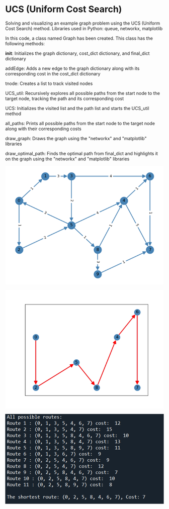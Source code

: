 # UCS (Uniform Cost Search)
 Solving and visualizing an example graph problem using the UCS (Uniform Cost Search) method. Libraries used in Python: queue, networkx, matplotlib

 In this code, a class named Graph has been created. This class has the following methods:

__init__: Initializes the graph dictionary, cost_dict dictionary, and final_dict dictionary

addEdge: Adds a new edge to the graph dictionary along with its corresponding cost in the cost_dict dictionary

tnode: Creates a list to track visited nodes

UCS_util: Recursively explores all possible paths from the start node to the target node, tracking the path and its corresponding cost

UCS: Initializes the visited list and the path list and starts the UCS_util method

all_paths: Prints all possible paths from the start node to the target node along with their corresponding costs

draw_graph: Draws the graph using the "networkx" and "matplotlib" libraries

draw_optimal_path: Finds the optimal path from final_dict and highlights it on the graph using the "networkx" and "matplotlib" libraries

![](https://github.com/IronNur/UCS--Uniform-Cost-Search-/blob/main/Figure_1.png)

![](https://github.com/IronNur/UCS--Uniform-Cost-Search-/blob/main/Figure_2.png)

![](https://github.com/IronNur/UCS--Uniform-Cost-Search-/blob/main/image.png)
